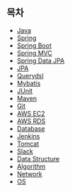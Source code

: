 ## 목차
* [Java]()
* [Spring]()
* [Spring Boot]()
* [Spring MVC]()
* [Spring Data JPA]()
* [JPA]()
* [Querydsl]()
* [Mybatis]()
* [JUnit]()
* [Maven]()
* [Git]()
* [AWS EC2]()
* [AWS RDS]()
* [Database]()
* [Jenkins]()
* [Tomcat]()
* [Slack]()
* [Data Structure]()
* [Algorithm]()
* [Network]()
* [OS]()
